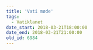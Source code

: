 ```yaml
---
title: 'Vati møde'
tags:
  - Vatiklanet
date_start: 2018-03-21T18:00:00
date_end: 2018-03-21T21:00:00
old_id: 6984
---
```

